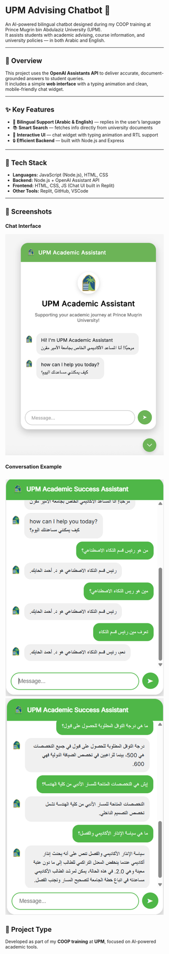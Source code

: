# UPM Advising Chatbot 💬

An AI-powered bilingual chatbot designed during my COOP training at Prince Mugrin bin Abdulaziz University (UPM).  
It assists students with academic advising, course information, and university policies — in both Arabic and English.

---

## 🧠 Overview
This project uses the **OpenAI Assistants API** to deliver accurate, document-grounded answers to student queries.  
It includes a simple **web interface** with a typing animation and clean, mobile-friendly chat widget.

---

## ✨ Key Features
- 🤖 **Bilingual Support (Arabic & English)** — replies in the user’s language  
- 📚 **Smart Search** — fetches info directly from university documents  
- 💬 **Interactive UI** — chat widget with typing animation and RTL support  
- 🔒 **Efficient Backend** — built with Node.js and Express  

---

## 🧰 Tech Stack
- **Languages:** JavaScript (Node.js), HTML, CSS 
- **Backend:** Node.js + OpenAI Assistant API
- **Frontend:** HTML, CSS, JS (Chat UI built in Replit)
- **Other Tools:** Replit, GitHub, VSCode

---

## 📸 Screenshots
### Chat Interface
![Chatbot UI](chatbot-ui.png)

### Conversation Example
![Conversation Demo 1](conversation-demo1.png)
![Conversation Demo 2](conversation-demo.png)
---

## 🏁 Project Type
Developed as part of my **COOP training** at **UPM**, focused on AI-powered academic tools.

